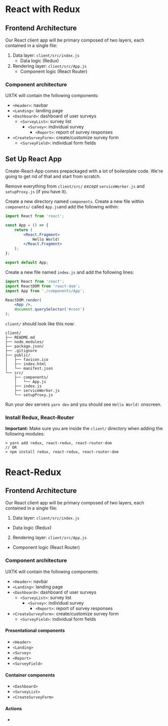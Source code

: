 # React with Redux
## Frontend Architecture 
Our React client app will be primary composed of two layers, each contained in a single file:
1. Data layer: `client/src/index.js`
	- Data logic (Redux)
2. Rendering layer: `client/src/App.js`
	- Component logic (React Router)

### Component architecture
UXTK will contain the following components:
- `<Header>`: navbar 
- `<Landing>`: landing page
- `<Dashboard>`: dashboard of user surveys 
	- `<SurveyList>`: survey list
		- `<Survey>`: individual survey 
			- `<Report>`: report of survey responses
- `<CreateSurveyForm>`: create/customize survey form 
	- `<SurveyField>`: individual form fields

## Set Up React App
Create-React-App comes prepackaged with a lot of boilerplate code. We're going to get rid of that and start from scratch.

Remove everything from `client/src/` *except* `serviceWorker.js` and `setupProxy.js` (if you have it).

Create a new directory named `components`. Create a new file within `components/` called `App.js`and add the following within:
```jsx 
import React from 'react';

const App = () => {
	return (
		<React.Fragment>
			Hello World!
		</React.Fragment>
	);
};

export default App;
```

Create a new file named `index.js` and add the following lines:
```jsx 
import React from 'react';
import ReactDOM from 'react-dom';
import App from './components/App';

ReactDOM.render(
	<App />, 
	document.querySelector('#root')
);

```

`client/` should look like this now:
```
client/
├── README.md
├── node_modules/
├── package.json/
├── .gitignore
├── public/
│   ├── favicon.ico
│   ├── index.html
│   └── manifest.json
└── src/
    ├── components/ 
	│	└── App.js
    ├── index.js
    ├── serviceWorker.js
    └── setupProxy.js
```

Run your dev servers `yarn dev` and you should see `Hello World!` onscreen.

### Install Redux, React-Router 
**Important:** Make sure you are inside the `client/` directory when adding the following modules:

```
> yarn add redux, react-redux, react-router-dom
// OR 
> npm install redux, react-redux, react-router-dom
```

# React-Redux
## Frontend Architecture 
Our React client app will be primary composed of two layers, each contained in a single file:
1. Data layer: `client/src/index.js`
  - Data logic (Redux)
2. Rendering layer: `client/src/App.js`
  - Component logic (React Router)

### Component architecture
UXTK will contain the following components:
- `<Header>`: navbar 
- `<Landing>`: landing page
- `<Dashboard>`: dashboard of user surveys 
  - `<SurveyList>`: survey list
    - `<Survey>`: individual survey 
      - `<Report>`: report of survey responses
- `<CreateSurveyForm>`: create/customize survey form 
  - `<SurveyField>`: individual form fields

#### Presentational components
- `<Header>`
- `<Landing>` 
- `<Survey>`
- `<Report>`  
- `<SurveyField>`

#### Container components
- `<Dashboard>`
- `<SurveyList>`
- `<CreateSurveyForm>`

#### Actions 
- 